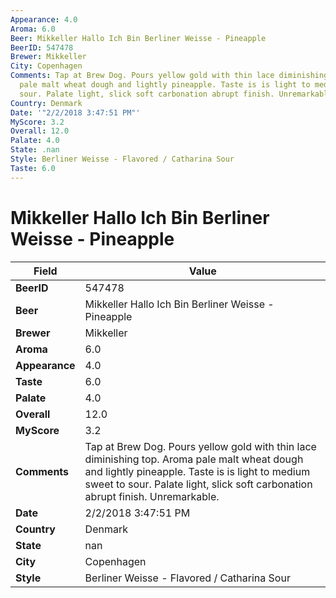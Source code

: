 ```yaml
---
Appearance: 4.0
Aroma: 6.0
Beer: Mikkeller Hallo Ich Bin Berliner Weisse - Pineapple
BeerID: 547478
Brewer: Mikkeller
City: Copenhagen
Comments: Tap at Brew Dog. Pours yellow gold with thin lace diminishing top. Aroma
  pale malt wheat dough and lightly pineapple. Taste is is light to medium sweet to
  sour. Palate light, slick soft carbonation abrupt finish. Unremarkable.
Country: Denmark
Date: '"2/2/2018 3:47:51 PM"'
MyScore: 3.2
Overall: 12.0
Palate: 4.0
State: .nan
Style: Berliner Weisse - Flavored / Catharina Sour
Taste: 6.0
---
```


# Mikkeller Hallo Ich Bin Berliner Weisse - Pineapple

| Field         | Value |
|---------------|-------|
| **BeerID** | 547478 |
| **Beer** | Mikkeller Hallo Ich Bin Berliner Weisse - Pineapple |
| **Brewer** | Mikkeller |
| **Aroma** | 6.0 |
| **Appearance** | 4.0 |
| **Taste** | 6.0 |
| **Palate** | 4.0 |
| **Overall** | 12.0 |
| **MyScore** | 3.2 |
| **Comments** | Tap at Brew Dog. Pours yellow gold with thin lace diminishing top. Aroma pale malt wheat dough and lightly pineapple. Taste is is light to medium sweet to sour. Palate light, slick soft carbonation abrupt finish. Unremarkable. |
| **Date** | 2/2/2018 3:47:51 PM |
| **Country** | Denmark |
| **State** | nan |
| **City** | Copenhagen |
| **Style** | Berliner Weisse - Flavored / Catharina Sour |
